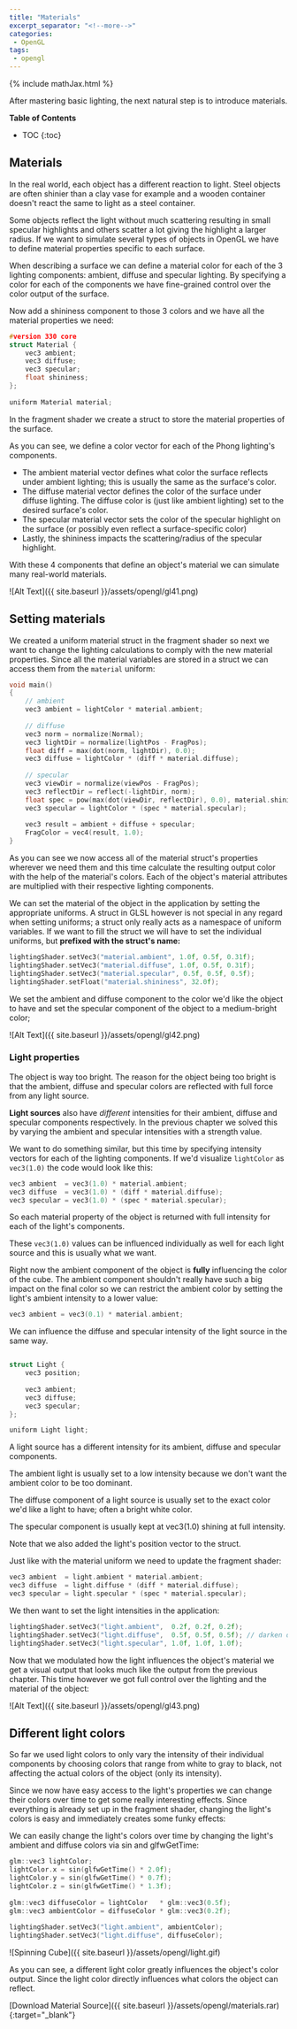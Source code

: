 ```yaml
---
title: "Materials"
excerpt_separator: "<!--more-->"
categories:
 - OpenGL 
tags:
 - opengl
---
```

{% include mathJax.html %}

After mastering basic lighting, the next natural step is to introduce materials.

<!--more-->

**Table of Contents**
* TOC
{:toc}

## Materials
In the real world, each object has a different reaction to light. Steel objects are often shinier than a clay vase for example and a wooden container doesn't react the same to light as a steel container. 

Some objects reflect the light without much scattering resulting in small specular highlights and others scatter a lot giving the highlight a larger radius. If we want to simulate several types of objects in OpenGL we have to define material properties specific to each surface.

When describing a surface we can define a material color for each of the 3 lighting components: ambient, diffuse and specular lighting. By specifying a color for each of the components we have fine-grained control over the color output of the surface. 

Now add a shininess component to those 3 colors and we have all the material properties we need:

```cpp
#version 330 core
struct Material {
    vec3 ambient;
    vec3 diffuse;
    vec3 specular;
    float shininess;
}; 
  
uniform Material material;
```

In the fragment shader we create a struct to store the material properties of the surface. 

As you can see, we define a color vector for each of the Phong lighting's components. 

* The ambient material vector defines what color the surface reflects under ambient lighting; this is usually the same as the surface's color. 
* The diffuse material vector defines the color of the surface under diffuse lighting. The diffuse color is (just like ambient lighting) set to the desired surface's color.
* The specular material vector sets the color of the specular highlight on the surface (or possibly even reflect a surface-specific color)
* Lastly, the shininess impacts the scattering/radius of the specular highlight.

With these 4 components that define an object's material we can simulate many real-world materials. 

![Alt Text]({{ site.baseurl }}/assets/opengl/gl41.png)

## Setting materials
We created a uniform material struct in the fragment shader so next we want to change the lighting calculations to comply with the new material properties. Since all the material variables are stored in a struct we can access them from the `material` uniform:

```cpp
void main()
{    
    // ambient
    vec3 ambient = lightColor * material.ambient;
  	
    // diffuse 
    vec3 norm = normalize(Normal);
    vec3 lightDir = normalize(lightPos - FragPos);
    float diff = max(dot(norm, lightDir), 0.0);
    vec3 diffuse = lightColor * (diff * material.diffuse);
    
    // specular
    vec3 viewDir = normalize(viewPos - FragPos);
    vec3 reflectDir = reflect(-lightDir, norm);  
    float spec = pow(max(dot(viewDir, reflectDir), 0.0), material.shininess);
    vec3 specular = lightColor * (spec * material.specular);  
        
    vec3 result = ambient + diffuse + specular;
    FragColor = vec4(result, 1.0);
}
```

As you can see we now access all of the material struct's properties wherever we need them and this time calculate the resulting output color with the help of the material's colors. Each of the object's material attributes are multiplied with their respective lighting components.

We can set the material of the object in the application by setting the appropriate uniforms. A struct in GLSL however is not special in any regard when setting uniforms; a struct only really acts as a namespace of uniform variables. If we want to fill the struct we will have to set the individual uniforms, but **prefixed with the struct's name:**

```cpp
lightingShader.setVec3("material.ambient", 1.0f, 0.5f, 0.31f);
lightingShader.setVec3("material.diffuse", 1.0f, 0.5f, 0.31f);
lightingShader.setVec3("material.specular", 0.5f, 0.5f, 0.5f);
lightingShader.setFloat("material.shininess", 32.0f);
```

We set the ambient and diffuse component to the color we'd like the object to have and set the specular component of the object to a medium-bright color;

![Alt Text]({{ site.baseurl }}/assets/opengl/gl42.png)

### Light properties
The object is way too bright. The reason for the object being too bright is that the ambient, diffuse and specular colors are reflected with full force from any light source. 

**Light sources** also have *different* intensities for their ambient, diffuse and specular components respectively. In the previous chapter we solved this by varying the ambient and specular intensities with a strength value. 

We want to do something similar, but this time by specifying intensity vectors for each of the lighting components. If we'd visualize `lightColor` as `vec3(1.0)` the code would look like this:

```cpp
vec3 ambient  = vec3(1.0) * material.ambient;
vec3 diffuse  = vec3(1.0) * (diff * material.diffuse);
vec3 specular = vec3(1.0) * (spec * material.specular); 
```

So each material property of the object is returned with full intensity for each of the light's components. 

These `vec3(1.0)` values can be influenced individually as well for each light source and this is usually what we want.

Right now the ambient component of the object is **fully** influencing the color of the cube. The ambient component shouldn't really have such a big impact on the final color so we can restrict the ambient color by setting the light's ambient intensity to a lower value:

```cpp
vec3 ambient = vec3(0.1) * material.ambient;  
```

We can influence the diffuse and specular intensity of the light source in the same way.

```cpp

struct Light {
    vec3 position;
  
    vec3 ambient;
    vec3 diffuse;
    vec3 specular;
};

uniform Light light;  
```

A light source has a different intensity for its ambient, diffuse and specular components. 

The ambient light is usually set to a low intensity because we don't want the ambient color to be too dominant. 

The diffuse component of a light source is usually set to the exact color we'd like a light to have; often a bright white color. 

The specular component is usually kept at vec3(1.0) shining at full intensity. 

Note that we also added the light's position vector to the struct.

Just like with the material uniform we need to update the fragment shader:

```cpp
vec3 ambient  = light.ambient * material.ambient;
vec3 diffuse  = light.diffuse * (diff * material.diffuse);
vec3 specular = light.specular * (spec * material.specular); 
```

We then want to set the light intensities in the application:

```cpp
lightingShader.setVec3("light.ambient",  0.2f, 0.2f, 0.2f);
lightingShader.setVec3("light.diffuse",  0.5f, 0.5f, 0.5f); // darken diffuse light a bit
lightingShader.setVec3("light.specular", 1.0f, 1.0f, 1.0f); 
```

Now that we modulated how the light influences the object's material we get a visual output that looks much like the output from the previous chapter. This time however we got full control over the lighting and the material of the object:

![Alt Text]({{ site.baseurl }}/assets/opengl/gl43.png)

## Different light colors
So far we used light colors to only vary the intensity of their individual components by choosing colors that range from white to gray to black, not affecting the actual colors of the object (only its intensity). 

Since we now have easy access to the light's properties we can change their colors over time to get some really interesting effects. Since everything is already set up in the fragment shader, changing the light's colors is easy and immediately creates some funky effects:

We can easily change the light's colors over time by changing the light's ambient and diffuse colors via sin and glfwGetTime:

```cpp
glm::vec3 lightColor;
lightColor.x = sin(glfwGetTime() * 2.0f);
lightColor.y = sin(glfwGetTime() * 0.7f);
lightColor.z = sin(glfwGetTime() * 1.3f);
  
glm::vec3 diffuseColor = lightColor   * glm::vec3(0.5f); 
glm::vec3 ambientColor = diffuseColor * glm::vec3(0.2f); 
  
lightingShader.setVec3("light.ambient", ambientColor);
lightingShader.setVec3("light.diffuse", diffuseColor);
```

![Spinning Cube]({{ site.baseurl }}/assets/opengl/light.gif)

As you can see, a different light color greatly influences the object's color output. Since the light color directly influences what colors the object can reflect.

[Download Material Source]({{ site.baseurl }}/assets/opengl/materials.rar){:target="_blank"}